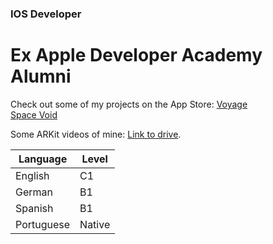 ### IOS Developer
# Ex Apple Developer Academy Alumni

Check out some of my projects on the App Store:
[Voyage](https://apps.apple.com/ua/app/voyage-plan/id1629997994)  
[Space Void](https://apps.apple.com/ua/app/space-void/id1588378806)  


Some ARKit videos of mine: [Link to drive](https://drive.google.com/drive/folders/1fnXfPsyyKyjCIl4GTnihEdp56Rk8rA1M?usp=share_link). 


| Language | Level |
| ------------- | ------------- |
| English | C1 |
| German | B1 |
| Spanish | B1 |
| Portuguese | Native |
